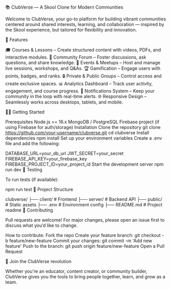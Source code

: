 📚 ClubVerse — A Skool Clone for Modern Communities

Welcome to ClubVerse, your go-to platform for building vibrant communities centered around shared interests, learning, and collaboration — inspired by the Skool experience, but tailored for flexibility and innovation.

🚀 Features

🎓 Courses & Lessons – Create structured content with videos, PDFs, and interactive modules.
💬 Community Forum – Foster discussions, ask questions, and share knowledge.
📅 Events & Meetups – Host and manage live sessions, workshops, and Q&As.
🏆 Gamification – Engage users with points, badges, and ranks.
🔒 Private & Public Groups – Control access and create exclusive spaces.
📊 Analytics Dashboard – Track user activity, engagement, and course progress.
🔔 Notifications System – Keep your community in the loop with real-time alerts.
🌐 Responsive Design – Seamlessly works across desktops, tablets, and mobile.

🧑‍💻 Getting Started

Prerequisites
Node.js >= 16.x
MongoDB / PostgreSQL
Firebase project (if using Firebase for auth/storage)
Installation
Clone the repository
git clone https://github.com/your-username/clubverse.git
cd clubverse
Install dependencies
npm install
Set up your environment variables
Create a .env file and add the following:

DATABASE_URL=your_db_url
JWT_SECRET=your_secret
FIREBASE_API_KEY=your_firebase_key
FIREBASE_PROJECT_ID=your_project_id
Start the development server
npm run dev
🧪 Testing

To run tests (if available):

npm run test
🧱 Project Structure

clubverse/
├── client/           # Frontend
├── server/           # Backend API
├── public/           # Static assets
├── .env              # Environment config
├── README.md         # Project readme
🤝 Contributing

Pull requests are welcome! For major changes, please open an issue first to discuss what you’d like to change.

How to contribute:
Fork the repo
Create your feature branch: git checkout -b feature/new-feature
Commit your changes: git commit -m 'Add new feature'
Push to the branch: git push origin feature/new-feature
Open a Pull Request

🌟 Join the ClubVerse revolution

Whether you're an educator, content creator, or community builder, ClubVerse gives you the tools to bring people together, learn, and grow as a team.
